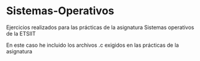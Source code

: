 # Sistemas-Operativos
Ejercicios realizados para las prácticas de la asignatura Sistemas operativos de la ETSIIT

En este caso he incluido los archivos .c exigidos en las prácticas de la asignatura
